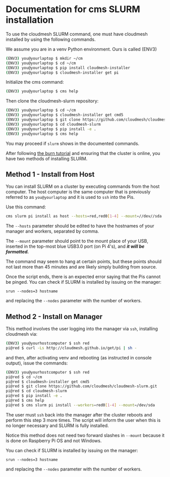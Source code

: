 # Documentation for cms SLURM installation

To use the cloudmesh SLURM command, one must have
cloudmesh installed by using the following
commands.

We assume you are in a venv Python
environment. Ours is called (ENV3)

```bash
(ENV3) you@yourlaptop $ mkdir ~/cm
(ENV3) you@yourlaptop $ cd ~/cm
(ENV3) you@yourlaptop $ pip install cloudmesh-installer
(ENV3) you@yourlaptop $ cloudmesh-installer get pi
```

Initialize the cms command:

```bash
(ENV3) you@yourlaptop $ cms help
```

Then clone the cloudmesh-slurm repository:

```bash
(ENV3) you@yourlaptop $ cd ~/cm
(ENV3) you@yourlaptop $ cloudmesh-installer get cmd5
(ENV3) you@yourlaptop $ git clone https://github.com/cloudmesh/cloudmesh-slurm.git
(ENV3) you@yourlaptop $ cd cloudmesh-slurm
(ENV3) you@yourlaptop $ pip install -e .
(ENV3) you@yourlaptop $ cms help
```

You may proceed if `slurm` shows in
the documented commands.

After following [the burn tutorial](https://cloudmesh.github.io/pi/tutorial/raspberry-burn-windows/)
and ensuring that the cluster is online,
you have two methods of installing
SLURM.

## Method 1 - Install from Host

You can install SLURM on a cluster
by executing commands from the
host computer. The host computer
is the same computer that is
previously referred to as
`you@yourlaptop` and it is
used to `ssh` into the Pis.

Use this command:
```bash
cms slurm pi install as host --hosts=red,red0[1-4] --mount=//dev//sda
```

The `--hosts` parameter should
be edited to have the hostnames
of your manager and workers,
separated by comma.

The `--mount` parameter should
point to the mount place of
your USB, inserted in the top-most
blue USB3.0 port (on Pi 4's),
and ***it will be formatted.***

The command may seem to hang
at certain points, but these
points should not last more
than 45 minutes and are likely
simply building from source.

Once the script ends, there is
an expected error saying that
the Pis cannot be pinged. You
can check if SLURM is installed
by issuing on the manager:

`srun --nodes=3 hostname`

and replacing the `--nodes`
parameter with the number
of workers.

## Method 2 - Install on Manager

This method involves the user
logging into the manager via
`ssh`, installing cloudmesh
via:

```bash
(ENV3) you@yourhostcomputer $ ssh red
pi@red $ curl -Ls http://cloudmesh.github.io/get/pi | sh -
```

and then, after activating venv 
and rebooting (as instructed in
console output), issue the
commands:

```bash
(ENV3) you@yourhostcomputer $ ssh red
pi@red $ cd ~/cm
pi@red $ cloudmesh-installer get cmd5
pi@red $ git clone https://github.com/cloudmesh/cloudmesh-slurm.git
pi@red $ cd cloudmesh-slurm
pi@red $ pip install -e .
pi@red $ cms help
pi@red $ cms slurm pi install --workers=red0[1-4] --mount=/dev/sda
```

The user must `ssh` back into
the manager after the cluster
reboots and perform this step
3 more times. The script
will inform the user when
this is no longer necessary
and SLURM is fully installed.

Notice this method does not
need two forward slashes in
`--mount` because it is done
on Raspberry Pi OS and not
Windows.

You can check if SLURM is installed
by issuing on the manager:

`srun --nodes=3 hostname`

and replacing the `--nodes`
parameter with the number
of workers.
